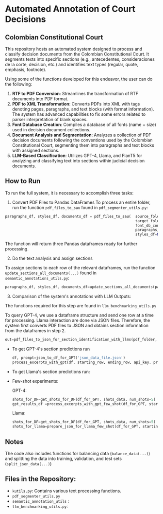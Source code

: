 # Automated Annotation of Court Decisions
## Colombian Constitutional Court

This repository hosts an automated system designed to process and classify decision documents from the Colombian Constitutional Court. It segments texts into specific sections (e.g., antecedentes, consideraciones de la corte, decision, etc.) and identifies text types (regular, quote, emphasis, footnote).

Using some of the functions developed for this endeavor, the user can do the following:


1) **RTF to PDF Conversion**: Streamlines the transformation of RTF documents into PDF format.
2) **PDF to XML Transformation**: Converts PDFs into XML with tags denoting pages, paragraphs, and text blocks (with format information). The system has advanced capabilities to fix some errors related to parser interpretation of blank spaces.
3) **Font Database Creation**: Compiles a database of all fonts (name + size) used in decision document collections.
4) **Document Analysis and Segmentation**: Analyzes a collection of PDF decision documents following the conventions used by the Colombian Constitutional Court, segmenting them into paragraphs and text blocks with assigned sections.
5) **LLM-Based Classification**: Utilizes GPT-4, Llama, and FlanT5 for analyzing and classifying text into sections within judicial decision documents.

## How to Run

To run the full system, it is necessary to accomplish three tasks:

1) Convert PDF Files to Pandas DataFrames
   To process an entire folder, run the function `pdf_files_to_sau` found in `pdf_segmenter_utils.py`:

```python
paragraphs_df, styles_df, documents_df = pdf_files_to_sau(  source_folder,
                                                            target_folder,
                                                            font_db_conn,
                                                            paragraphs_df=None,
                                                            styles_df=None)
```

The function will return three Pandas dataframes ready for further processing.

2) Do the text analysis and assign sections

To assign sections to each row of the relevant dataframes, run the function `update_sections_all_documents(...)` found in `semantic_annotations_utils.py`:

```python
paragraphs_df, styles_df, documents_df=update_sections_all_documents(paragraphs_df, styles_df, documents_df)
```

3) Comparison of the system's annotations with LLM Outputs:

The functions required for this step are found in `llm_benchmarking_utils.py`

To query GPT-4, we use a dataframe structure and send one row at a time for processing. Llama interaction are done via JSON files. Therefore, the system first converts PDF files to JSON and obtains section information from the dataframes in step 2.

```python
out=pdf_files_to_json_for_section_identification_with_llms(pdf_folder, font_db_conn, df_format, df_docs, prompt)
```

- To get GPT-4's section predictions run
  ```python
  df, prompt=json_to_df_for_GPT('json_data_file.json')
  process_excerpts_with_gpt(df, starting_row, ending_row, api_key, prompt)
  ```

- To get Llama's section predictions run:
  
- Few-shot experiments:
   
  GPT-4:
  
  ```python
  shots_for_DF=get_shots_for_DF(df_for_GPT, shots_data, num_shots=5)
  gpt_results_df =process_excerpts_with_gpt_few_shot(df_for_GPT, starting_row, ending_row, api_key, prompt, shots_for_DF)
  ```
  

  Llama:
  ```python
  shots_for_DF=get_shots_for_DF(df_for_GPT, shots_data, num_shots=5)
  shots_for_llama=prepare_json_for_llama_few_shot(df_for_GPT, starting_row, ending_row, prompt, shots_for_DF)
  ```

## Notes
The code also includes functions for balancing data (`balance_data(...)`) and splitting the data into training, validation, and test sets (`split_json_data(...)`)

## Files in the Repository:
- `kutils.py`:  Contains various text processing functions.
- `pdf_segmenter_utils.py`
- `semantic_annotation_utils` : 
- `llm_benchmarking_utils.py`: 

